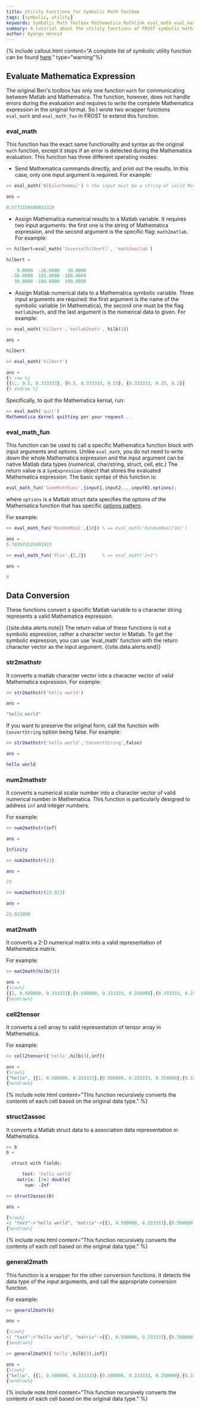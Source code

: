 ```yaml
---
title: Utility Functions for Symbolic Math Toolbox
tags: [symbolic, utility]
keywords: Symbolic Math Toolbox Mathematica Mathlink eval_math eval_math_fun 
summary: A tutorial about the utility functions of FROST symbolic math toolbox 
author: Ayonga Hereid
---
```


{% include callout.html content="A complete list of symbolic utility function
can be
found
[here](http://localhost:4000/pages/html/dir_70fcf45972686018cf73f211242311ab.html)."
type="warning"%}

## Evaluate Mathematica Expression ##

The original Ben's toolbox has only one function `math` for communicating
between Matlab and Mathematica. The function, however, does not handle errors
during the evaluation and requires to write the complete Mathematica expression
in the original format. So I wrote two wrapper functions `eval_math` and
`eval_math_fun` in FROST to extend this function.

### eval_math ###

This function has the exact same functionality and syntax as the original `math`
function, except it stops if an error is detected during the Mathematica
evaluation. This function has three different operating modes:

+ Send Mathematica commands directly, and print out the results. In this case,
  only one input argument is required. For example:

``` matlab
>> eval_math('N[EulerGamma]') % the input must be a string of valid Mathematica expression

ans =

0.5772156649015329
```
+ Assign Mathematica numerical results to a Matlab variable. It requires two
  input arguments: the first one is the string of Mathematica expression, and
  the second argument is the specific flag: `math2matlab`. For example:

``` matlab
>> hilbert=eval_math('Inverse[hilbert]', 'math2matlab')

hilbert =

    9.0000  -36.0000   30.0000
  -36.0000  192.0000 -180.0000
   30.0000 -180.0000  180.0000
```

+ Assign Matlab numerical data to a Mathematica symbolic variable. Three input
  arguments are required: the first argument is the name of the symbolic
  variable (in Mathematica), the second one must be the flag `matlab2math`, and
  the last argument is the numerical data to given. For example:

``` matlab
>> eval_math('hilbert','matlab2math', hilb(3))

ans =

hilbert

>> eval_math('hilbert')

ans =
{% raw %}
{{1., 0.5, 0.333333}, {0.5, 0.333333, 0.25}, {0.333333, 0.25, 0.2}}
{% endraw %}
```



Specifically, to quit the Mathematica kernal, run:

``` matlab
>> eval_math('quit')
Mathematica Kernel quitting per your request...
```

### eval_math_fun ###

This function can be used to call a specific Mathematica function block with
input arguments and options. Unlike `eval_math`, you do not need to write down
the whole Mathematica expression and the input argument can be native Matlab
data types (numerical, char/string, struct, cell, etc.) The return value is a
`SymExpression` object that stores the evaluated Mathematica expression. The basic syntax of this function is:

``` matlab
eval_math_fun('SomeMathFunc',{input1,input2,..,inputN},options);
```

where `options` is a Matlab struct data specifies the options of the Mathematica
function that has
specific
[options pattern](http://reference.wolfram.com/language/ref/OptionsPattern.html). 

For example:

``` matlab
>> eval_math_fun('RandomReal',{10}) % == eval_math('RandomReal[10]')

ans =
5.703973525491923

>> eval_math_fun('Plus',{2,2})      % == eval_math('2+2')

ans =

4
```


## Data Conversion ##

These functions convert a specific Matlab variable to a character string
represents a valid Mathematica expression.

{{site.data.alerts.note}} The return value of these functions is not a symbolic
expression, rather a character vector in Matlab. To get the symbolic expression,
you can use 'eval_math' function with the return character vector as the input
argument.  {{site.data.alerts.end}}


### str2mathstr ###

It converts a matlab character vector into a character vector of valid
Mathematica expression. For example:

``` matlab
>> str2mathstr('hello world')

ans =

"hello world"
```

If you want to preserve the original form, call the function with
`ConvertString` option being false. For example:

``` matlab
>> str2mathstr('hello world','ConvertString',false)

ans =

hello world
```

### num2mathstr ###

It converts a numerical scalar number into a character vector of valid numerical number in Mathematica. This function is particularly designed to address `inf` and integer numbers.

For example:

``` matlab
>> num2mathstr(inf)

ans =

Infinity

>> num2mathstr(23)

ans =

23

>> num2mathstr(23.023)

ans =

23.023000
```

### mat2math ###

It converts a 2-D numerical matrix into a valid representation of Mathematica matrix. 

For example:

``` matlab
>> mat2math(hilb(3))

ans =
{%raw%}
{{1, 0.500000, 0.333333},{0.500000, 0.333333, 0.250000},{0.333333, 0.250000, 0.200000}}
{%endraw%}
```


### cell2tensor ###

It converts a cell array to valid representation of tensor array in Mathematica. 



For example:

``` matlab
>> cell2tensor({'hello',hilb(3),inf})

ans =
{%raw%}
{"hello", {{1, 0.500000, 0.333333},{0.500000, 0.333333, 0.250000},{0.333333, 0.250000, 0.200000}}, Infinity}
{%endraw%}
```

{% include note.html content="This function recursively converts the contents of
each cell based on the original data type." %}

### struct2assoc ###

It converts a Matlab struct data to a association data representation in Mathematica.

``` matlab
>> b
b = 

  struct with fields:

      text: 'hello world'
    matrix: [3×3 double]
       num: -Inf

>> struct2assoc(b)

ans =

{%raw%}
<| "text"->"hello world", "matrix"->{{1, 0.500000, 0.333333},{0.500000, 0.333333, 0.250000},{0.333333, 0.250000, 0.200000}}, "num"->Infinity |>
{%endraw%}
```

{% include note.html content="This function recursively converts the contents of
each cell based on the original data type." %}

### general2math ###


This function is a wrapper for the other conversion functions. It detects the
data type of the input arguments, and call the appropriate conversion function.

For example:

``` matlab
>> general2math(b)

ans =

{%raw%}
<| "text"->"hello world", "matrix"->{{1, 0.500000, 0.333333},{0.500000, 0.333333, 0.250000},{0.333333, 0.250000, 0.200000}}, "num"->Infinity |>
{%endraw%}

>> general2math({'hello',hilb(3),inf})

ans =
{%raw%}
{"hello", {{1, 0.500000, 0.333333},{0.500000, 0.333333, 0.250000},{0.333333, 0.250000, 0.200000}}, Infinity}
{%endraw%}
```

{% include note.html content="This function recursively converts the contents of
each cell based on the original data type." %}














